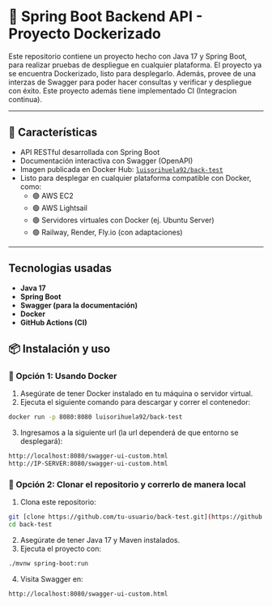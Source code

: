 # 🐳 Spring Boot Backend API - Proyecto Dockerizado
Este repositorio contiene un proyecto hecho con Java 17 y Spring Boot, para realizar pruebas de despliegue en cualquier plataforma. El proyecto ya se encuentra Dockerizado, listo para desplegarlo.
Además, provee de una interzas de Swagger para poder hacer consultas y verificar y despliegue con éxito.
Este proyecto además tiene implementado CI (Integracion continua).

---

## 🚀 Características

- API RESTful desarrollada con Spring Boot
- Documentación interactiva con Swagger (OpenAPI)
- Imagen publicada en Docker Hub: [`luisorihuela92/back-test`](https://hub.docker.com/r/luisorihuela92/back-test)
- Listo para desplegar en cualquier plataforma compatible con Docker, como:
  - 🟢 AWS EC2
  - 🟢 AWS Lightsail
  - 🟢 Servidores virtuales con Docker (ej. Ubuntu Server)
  - 🟢 Railway, Render, Fly.io (con adaptaciones)

---

## Tecnologias usadas
- **Java 17**
- **Spring Boot**
- **Swagger (para la documentación)**
- **Docker**
- **GitHub Actions (CI)**

## 📦 Instalación y uso

### 🔹 Opción 1: Usando Docker

1. Asegúrate de tener Docker instalado en tu máquina o servidor virtual.
2. Ejecuta el siguiente comando para descargar y correr el contenedor:

```bash
docker run -p 8080:8080 luisorihuela92/back-test
```
3. Ingresamos a la siguiente url (la url dependerá de que entorno se desplegará):
   
```bash
http://localhost:8080/swagger-ui-custom.html
http://IP-SERVER:8080/swagger-ui-custom.html
```

### 🔹 Opción 2: Clonar el repositorio y correrlo de manera local
1. Clona este repositorio:
   
```bash
git [clone https://github.com/tu-usuario/back-test.git](https://github.com/LuisOrihuela08/backend-test-deploy.git)
cd back-test
```

2. Asegúrate de tener Java 17 y Maven instalados.
3. Ejecuta el proyecto con:

```bash
./mvnw spring-boot:run
```

4. Visita Swagger en:
```bash
http://localhost:8080/swagger-ui-custom.html
```
